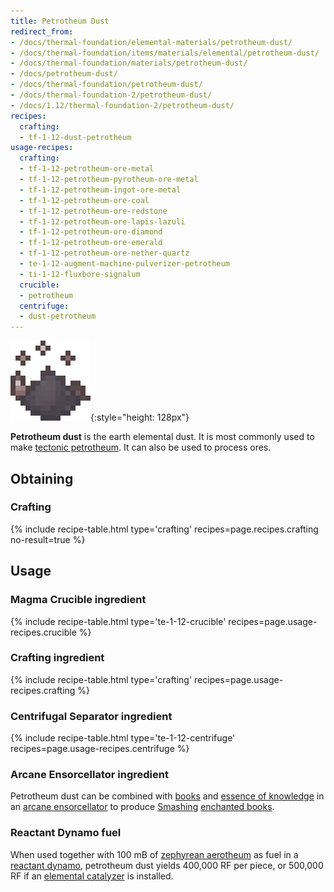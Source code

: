 ```yaml
---
title: Petrotheum Dust
redirect_from:
- /docs/thermal-foundation/elemental-materials/petrotheum-dust/
- /docs/thermal-foundation/items/materials/elemental/petrotheum-dust/
- /docs/thermal-foundation/materials/petrotheum-dust/
- /docs/petrotheum-dust/
- /docs/thermal-foundation/petrotheum-dust/
- /docs/thermal-foundation-2/petrotheum-dust/
- /docs/1.12/thermal-foundation-2/petrotheum-dust/
recipes:
  crafting:
  - tf-1-12-dust-petrotheum
usage-recipes:
  crafting:
  - tf-1-12-petrotheum-ore-metal
  - tf-1-12-petrotheum-pyrotheum-ore-metal
  - tf-1-12-petrotheum-ingot-ore-metal
  - tf-1-12-petrotheum-ore-coal
  - tf-1-12-petrotheum-ore-redstone
  - tf-1-12-petrotheum-ore-lapis-lazuli
  - tf-1-12-petrotheum-ore-diamond
  - tf-1-12-petrotheum-ore-emerald
  - tf-1-12-petrotheum-ore-nether-quartz
  - te-1-12-augment-machine-pulverizer-petrotheum
  - ti-1-12-fluxbore-signalum
  crucible:
  - petrotheum
  centrifuge:
  - dust-petrotheum
---
```


![Petrotheum dust](/assets/images/thermal-foundation-2/dust-petrotheum.gif){:style="height: 128px"}


**Petrotheum dust** is the earth elemental dust. It is most commonly used to
make [tectonic petrotheum](/docs/1.12/thermal-foundation/tectonic-petrotheum/). It can also be used to
process ores.


Obtaining
---------

### Crafting
{% include recipe-table.html type='crafting' recipes=page.recipes.crafting no-result=true %}


Usage
-----

### Magma Crucible ingredient
{% include recipe-table.html type='te-1-12-crucible' recipes=page.usage-recipes.crucible %}

### Crafting ingredient
{% include recipe-table.html type='crafting' recipes=page.usage-recipes.crafting %}

### Centrifugal Separator ingredient
{% include recipe-table.html type='te-1-12-centrifuge' recipes=page.usage-recipes.centrifuge %}

### Arcane Ensorcellator ingredient
Petrotheum dust can be combined with
[books](https://minecraft.gamepedia.com/Book) and [essence of
knowledge](/docs/1.12/thermal-foundation/essence-of-knowledge/) in an [arcane
ensorcellator](/docs/1.12/thermal-expansion/arcane-ensorcellator/) to produce
[Smashing](/docs/1.12/cofh-core/smashing/) [enchanted
books](https://minecraft.gamepedia.com/Enchanted_Book).

### Reactant Dynamo fuel
When used together with 100 mB of [zephyrean
aerotheum](/docs/1.12/thermal-foundation/zephyrean-aerotheum/) as fuel in a [reactant
dynamo](/docs/1.12/thermal-expansion/reactant-dynamo/), petrotheum dust yields 400,000 RF per piece, or
500,000 RF if an [elemental catalyzer](/docs/1.12/thermal-expansion/augment-elemental-catalyzer/) is
installed.
